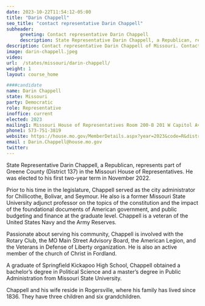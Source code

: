 ```yaml
---
date: 2023-10-22T11:54:12-05:00
title: "Darin Chappell"
seo_title: "contact representative Darin Chappell"
subheader:
     greeting: Contact representative Darin Chappell
     description: State Representative Darin Chappell, a Republican, represents part of Greene County (District 137) in the Missouri House of Representatives. He was elected to his first two-year term in November 2022.
description: Contact representative Darin Chappell of Missouri. Contact information for Darin Chappell includes email address, phone number, and mailing address.
image: darin-chappell.jpeg
video:
url:  /states/missouri/darin-chappell/
weight: 1
layout: course_home

####candidate
name: Darin Chappell
state: Missouri
party: Democratic
role: Representative
inoffice: current
elected: 2023
mailing1: Missouri House of Representatives Room 200-B 201 W Capitol Ave Jefferson City, MO 65101
phone1: 573-751-3819
website: https://house.mo.gov/MemberDetails.aspx?year=2023&code=R&district=137/
email : Darin.Chappell@house.mo.gov
twitter:
---
```


State Representative Darin Chappell, a Republican, represents part of Greene County (District 137) in the Missouri House of Representatives. He was elected to his first two-year term in November 2022.

Prior to his time in the legislature, Chappell served as the city administrator for Chillicothe, Bolivar, and Seymour. He also is a former Missouri State University adjunct professor on the topics of the constitution and the impact of the foundational documents of American government, and public budgeting and finance at the graduate level. Chappell is a veteran of the United States Navy and the Army Reserves.

Passionate about serving his community, Chappell is involved with the Rotary Club, the MO Main Street Advisory Board, the American Legion, and the Veterans in Defense of Liberty organization. He is also an active member of the church of Christ in Fordland.

A graduate of Springfield Kickapoo High School, Chappell obtained a bachelor’s degree in Political Science and a master’s degree in Public Administration from Missouri State University.

Chappell and his wife reside in Rogersville, where his family has lived since 1836. They have three children and six grandchildren.
